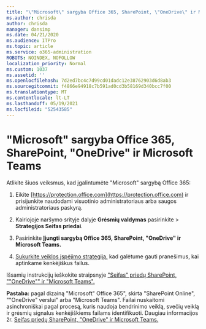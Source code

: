 ```yaml
---
title: "\"Microsoft\" sargyba Office 365, SharePoint, \"OneDrive\" ir Microsoft Teams"
ms.author: chrisda
author: chrisda
manager: dansimp
ms.date: 04/21/2020
ms.audience: ITPro
ms.topic: article
ms.service: o365-administration
ROBOTS: NOINDEX, NOFOLLOW
localization_priority: Normal
ms.custom: 1037
ms.assetid: ''
ms.openlocfilehash: 7d2ed7bc4c7d99cd01dadc12e38762903d6d8ab3
ms.sourcegitcommit: f4866e94918c7b591ad0cd3b58169d340bcc7f00
ms.translationtype: MT
ms.contentlocale: lt-LT
ms.lasthandoff: 05/19/2021
ms.locfileid: "52543585"
---
```

# <a name="microsoft-defender-for-office-365-for-sharepoint-onedrive-and-microsoft-teams"></a>"Microsoft" sargyba Office 365, SharePoint, "OneDrive" ir Microsoft Teams

Atlikite šiuos veiksmus, kad įgalintumėte "Microsoft" sargybą Office 365:

1. Eikite [https://protection.office.com](https://protection.office.com) ir prisijunkite naudodami visuotinio administratoriaus arba saugos administratoriaus paskyrą.

2. Kairiojoje naršymo srityje dalyje **Grėsmių valdymas** pasirinkite  \> **Strategijos Seifas priedai**.

3. Pasirinkite **Įjungti sargybą Office 365, SharePoint, "OneDrive" ir Microsoft Teams.**

4. [Sukurkite veiklos įspėjimo strategiją,](/microsoft-365/compliance/create-activity-alerts) kad galėtume gauti pranešimus, kai aptinkame kenkėjiškus failus.

Išsamių instrukcijų ieškokite straipsnyje ["Seifas" priedų SharePoint, ""OneDrive"" ir "Microsoft Teams".](/microsoft-365/security/office-365-security/turn-on-atp-for-spo-odb-and-teams)

**Pastaba:** pagal dizainą "Microsoft" Office 365", skirta "SharePoint Online", ""OneDrive" verslui" arba "Microsoft Teams". Failai nuskaitomi asinchroniškai pagal procesą, kuris naudoja bendrinimo veiklą, svečių veiklą ir grėsmių signalus kenkėjiškiems failams identifikuoti. Daugiau informacijos žr. [Seifas priedų SharePoint, "OneDrive" ir Microsoft Teams.](/microsoft-365/security/office-365-security/atp-for-spo-odb-and-teams)
